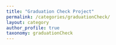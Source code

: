 ```yaml
---
title: "Graduation Check Project"
permalink: /categories/graduationCheck/
layout: category
author_profile: true
taxonomy: graduationCheck
---
```


